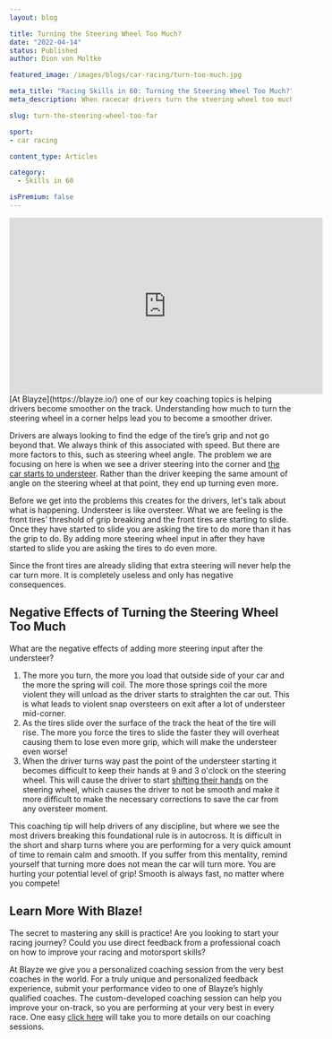```yaml
---
layout: blog

title: Turning the Steering Wheel Too Much?
date: "2022-04-14"
status: Published
author: Dion von Moltke

featured_image: /images/blogs/car-racing/turn-too-much.jpg

meta_title: "Racing Skills in 60: Turning the Steering Wheel Too Much?"
meta_description: When racecar drivers turn the steering wheel too much, they can get into a dangerous situation. This article explains why.

slug: turn-the-steering-wheel-too-far

sport:
- car racing

content_type: Articles

category:
  - Skills in 60

isPremium: false
---
```


<iframe id="videoIframe" width="560" height="315" src="https://www.youtube.com/embed/SeL0S9Uoguk" frameborder="0" allow="accelerometer; autoplay; encrypted-media; gyroscope; picture-in-picture" allowfullscreen></iframe>
[At Blayze](https://blayze.io/) one of our key coaching topics is helping drivers become smoother on the track. Understanding how much to turn the steering wheel in a corner helps lead you to become a smoother driver.

Drivers are always looking to find the edge of the tire’s grip and not go beyond that.  We always think of this associated with speed. But there are more factors to this, such as steering wheel angle. The problem we are focusing on here is when we see a driver steering into the corner and [the car starts to understeer](https://blayze.io/blog/car-racing/what-is-understeer-and-how-to-correct-it). Rather than the driver keeping the same amount of angle on the steering wheel at that point, they end up turning even more.

Before we get into the problems this creates for the drivers, let's talk about what is happening. Understeer is like oversteer. What we are feeling is the front tires’ threshold of grip breaking and the front tires are starting to slide.  Once they have started to slide you are asking the tire to do more than it has the grip to do. By adding more steering wheel input in after they have started to slide you are asking the tires to do even more.

Since the front tires are already sliding that extra steering will never help the car turn more. It is completely useless and only has negative consequences.

## Negative Effects of Turning the Steering Wheel Too Much

What are the negative effects of adding more steering input after the understeer?

1. The more you turn, the more you load that outside side of your car and the more the spring will coil. The more those springs coil the more violent they will unload as the driver starts to straighten the car out. This is what leads to violent snap oversteers on exit after a lot of understeer mid-corner.
2. As the tires slide over the surface of the track the heat of the tire will rise. The more you force the tires to slide the faster they will overheat causing them to lose even more grip, which will make the understeer even worse!
3. When the driver turns way past the point of the understeer starting it becomes difficult to keep their hands at 9 and 3 o'clock on the steering wheel. This will cause the driver to start [shifting their hands](https://blayze.io/blog/car-racing/correct-hand-position-for-racecar-drivers) on the steering wheel, which causes the driver to not be smooth and make it more difficult to make the necessary corrections to save the car from any oversteer moment.

This coaching tip will help drivers of any discipline, but where we see the most drivers breaking this foundational rule is in autocross. It is difficult in the short and sharp turns where you are performing for a very quick amount of time to remain calm and smooth. If you suffer from this mentality, remind yourself that turning more does not mean the car will turn more. You are hurting your potential level of grip! Smooth is always fast, no matter where you compete!

## Learn More With Blaze!

The secret to mastering any skill is practice! Are you looking to start your racing journey? Could you use direct feedback from a professional coach on how to improve your racing and motorsport skills?

At Blayze we give you a personalized coaching session from the very best coaches in the world. For a truly unique and personalized feedback experience, submit your performance video to one of Blayze’s highly qualified coaches. The custom-developed coaching session can help you improve your on-track, so you are performing at your very best in every race. One easy [click here](https://blayze.io/) will take you to more details on our coaching sessions.